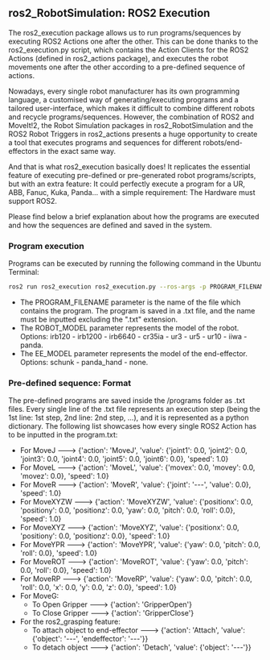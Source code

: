 ## ros2_RobotSimulation: ROS2 Execution

The ros2_execution package allows us to run programs/sequences by executing ROS2 Actions one after the other. This can be done thanks to the ros2_execution.py script, which contains the Action Clients for the ROS2 Actions (defined in ros2_actions package), and executes the robot movements one after the other according to a pre-defined sequence of actions. 

Nowadays, every single robot manufacturer has its own programming language, a customised way of generating/executing programs and a tailored user-interface, which makes it difficult to combine different robots and recycle programs/sequences. However, the combination of ROS2 and MoveIt!2, the Robot Simulation packages in ros2_RobotSimulation and the ROS2 Robot Triggers in ros2_actions presents a huge opportunity to create a tool that executes programs and sequences for different robots/end-effectors in the exact same way. 

And that is what ros2_execution basically does! It replicates the essential feature of executing pre-defined or pre-generated robot programs/scripts, but with an extra feature: It could perfectly execute a program for a UR, ABB, Fanuc, Kuka, Panda... with a simple requirement: The Hardware must support ROS2. 

Please find below a brief explanation about how the programs are executed and how the sequences are defined and saved in the system.

### Program execution
Programs can be executed by running the following command in the Ubuntu Terminal:
```sh
ros2 run ros2_execution ros2_execution.py --ros-args -p PROGRAM_FILENAME:="---" -p ROBOT_MODEL:="---" -p EE_MODEL:="---"'
```
* The PROGRAM_FILENAME parameter is the name of the file which contains the program. The program is saved in a .txt file, and the name must be inputted excluding the ".txt" extension.
* The ROBOT_MODEL parameter represents the model of the robot. Options: irb120 - irb1200 - irb6640 - cr35ia - ur3 - ur5 - ur10 - iiwa - panda.
* The EE_MODEL parameter represents the model of the end-effector. Options: schunk - panda_hand - none.

### Pre-defined sequence: Format
The pre-defined programs are saved inside the /programs folder as .txt files. Every single line of the .txt file represents an execution step (being the 1st line: 1st step, 2nd line: 2nd step, ...), and it is represented as a python dictionary. The following list showcases how every single ROS2 Action has to be inputted in the program.txt:
* For MoveJ ---> {'action': 'MoveJ', 'value': {'joint1': 0.0, 'joint2': 0.0, 'joint3': 0.0, 'joint4': 0.0, 'joint5': 0.0, 'joint6': 0.0}, 'speed': 1.0}
* For MoveL ---> {'action': 'MoveL', 'value': {'movex': 0.0, 'movey': 0.0, 'movez': 0.0}, 'speed': 1.0}
* For MoveR ---> {'action': 'MoveR', 'value': {'joint': '---', 'value': 0.0}, 'speed': 1.0}
* For MoveXYZW ---> {'action': 'MoveXYZW', 'value': {'positionx': 0.0, 'positiony': 0.0, 'positionz': 0.0, 'yaw': 0.0, 'pitch': 0.0, 'roll': 0.0}, 'speed': 1.0}
* For MoveXYZ ---> {'action': 'MoveXYZ', 'value': {'positionx': 0.0, 'positiony': 0.0, 'positionz': 0.0}, 'speed': 1.0}
* For MoveYPR ---> {'action': 'MoveYPR', 'value': {'yaw': 0.0, 'pitch': 0.0, 'roll': 0.0}, 'speed': 1.0}
* For MoveROT ---> {'action': 'MoveROT', 'value': {'yaw': 0.0, 'pitch': 0.0, 'roll': 0.0}, 'speed': 1.0}
* For MoveRP ---> {'action': 'MoveRP', 'value': {'yaw': 0.0, 'pitch': 0.0, 'roll': 0.0, 'x': 0.0, 'y': 0.0, 'z': 0.0}, 'speed': 1.0}
* For MoveG: 
    * To Open Gripper ---> {'action': 'GripperOpen'}
    * To Close Gripper ---> {'action': 'GripperClose'}
* For the ros2_grasping feature:
    * To attach object to end-effector ---> {'action': 'Attach', 'value': {'object': '---', 'endeffector': '---'}}
    * To detach object ---> {'action': 'Detach', 'value': {'object': '---'}}